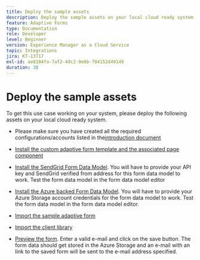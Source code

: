 ```yaml
---
title: Deploy the sample assets
description: Deploy the sample assets on your local cloud ready system.
feature: Adaptive Forms
type: Documentation
role: Developer
level: Beginner
version: Experience Manager as a Cloud Service
topic: Integrations
jira: KT-13717
exl-id: ae8104fa-7af2-49c2-9e6b-704152d49149
duration: 38
---
```

# Deploy the sample assets

To get this use case working on your system, please deploy the following assets on your local cloud ready system.

*   Please make sure you have created all the required configurations/accounts listed in the[introduction document](./introduction.md)

*   [Install the custom adaptive form template and the associated page component](./assets/azure-portal-template-page-component.zip)

*   [Install the SendGrid Form Data Model](./assets/send-grid-form-data-model.zip). You will have to provide your API key and SendGrid verified from address for this form data model to work. Test the form data model in the form data model editor

*   [Install the Azure backed Form Data Model](./assets/azure-storage-fdm.zip). You will have to provide your Azure Storage account credentials for the form data model to work. Test the form data model in the form data model editor.

*   [Import the sample adaptive form](./assets/credit-applications-af.zip)
*   [Import the client library](./assets/client-lib.zip)
*   [Preview the form](http://localhost:4502/content/dam/formsanddocuments/azureportalstorage/creditapplications/jcr:content?wcmmode=disabled). Enter a valid e-mail and click on the save button. The form data should get stored in the Azure Storage and an e-mail with an link to the saved form will be sent to the e-mail address specified.
